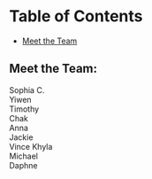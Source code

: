 # Table of Contents
* [Meet the Team](#meet-the-team)

## Meet the Team:
Sophia C. <br />
Yiwen <br />
Timothy <br />
Chak <br />
Anna <br />
Jackie <br />
Vince Khyla <br />
Michael <br />
Daphne <br />
